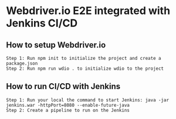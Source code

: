# Webdriver.io E2E integrated with Jenkins CI/CD

## How to setup Webdriver.io
```
Step 1: Run npm init to initialize the project and create a package.json
Step 2: Run npm run wdio . to initialize wdio to the project
```

## How to run CI/CD with Jenkins
```
Step 1: Run your local the command to start Jenkins: java -jar jenkins.war -httpPort=8080 --enable-future-java
Step 2: Create a pipeline to run on the Jenkins
```
